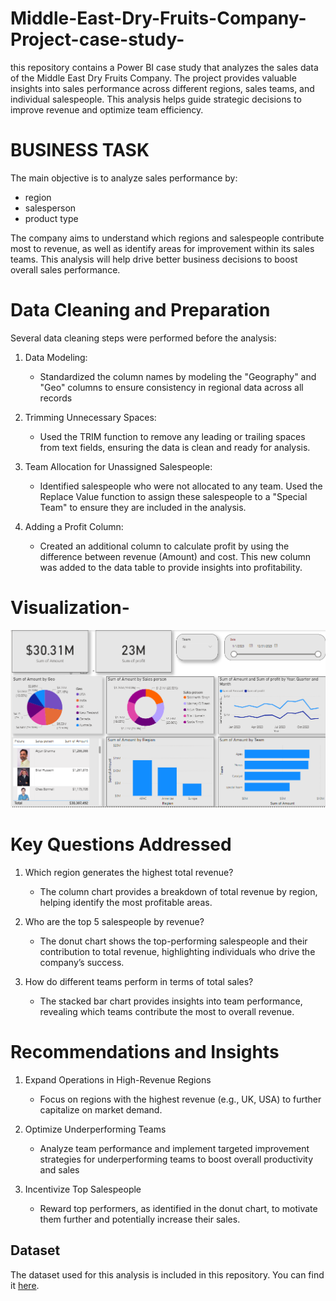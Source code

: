 # Middle-East-Dry-Fruits-Company-Project-case-study-
this repository contains a Power BI case study that analyzes the sales data of the Middle East Dry Fruits Company. The project provides valuable insights into sales performance across different regions, sales teams, and individual salespeople. This analysis helps guide strategic decisions to improve revenue and optimize team efficiency.
# BUSINESS TASK
The main objective is to analyze sales performance by:
- region
- salesperson
- product type
  
The company aims to understand which regions and salespeople contribute most to revenue, as well as identify areas for improvement within its sales teams. This analysis will help drive better business decisions to boost overall sales performance.

# Data Cleaning and Preparation
Several data cleaning steps were performed before the analysis:

1. Data Modeling:
   - Standardized the column names by modeling the "Geography" and "Geo" columns to ensure consistency in regional data across all records

2. Trimming Unnecessary Spaces:
   - Used the TRIM function to remove any leading or trailing spaces from text fields, ensuring the data is clean and ready for analysis.

3. Team Allocation for Unassigned Salespeople:
   - Identified salespeople who were not allocated to any team. Used the Replace Value function to assign these salespeople to a "Special Team" to ensure they are included 
     in the analysis.

4. Adding a Profit Column:
   - Created an additional column to calculate profit by using the difference between revenue (Amount) and cost. This new column was added to the data table to provide 
     insights into profitability.

# Visualization-


![Power BI Dashboard screenshot](https://github.com/raifismail/Middle-East-Dry-Fruits-Company-Project-case-study-/blob/33de14d8acd371f2c4534957e991a83df2dc5b3e/Screenshot%202024-10-16%20113359.png)

# Key Questions Addressed

1. Which region generates the highest total revenue?
   
   -  The column chart provides a breakdown of total revenue by region, helping identify the most profitable areas.
   
3. Who are the top 5 salespeople by revenue?

   -  The donut chart shows the top-performing salespeople and their contribution to total revenue, highlighting individuals 
     who drive the company’s success.

5. How do different teams perform in terms of total sales?
   
   -  The stacked bar chart provides insights into team performance, revealing which teams contribute the most to overall 
      revenue.
   
# Recommendations and Insights

1. Expand Operations in High-Revenue Regions
   
   -  Focus on regions with the highest revenue (e.g., UK, USA) to further capitalize on market demand.
     
2. Optimize Underperforming Teams
   
    - Analyze team performance and implement targeted improvement strategies for underperforming teams to boost overall 
      productivity and sales
      
3. Incentivize Top Salespeople
   
    - Reward top performers, as identified in the donut chart, to motivate them further and potentially increase their sales.
      
## Dataset 

The dataset used for this analysis is included in this repository. You can find it [here](https://github.com/raifismail/Middle-East-Dry-Fruits-Company-Project-case-study-/blob/6ceafc2fa39d8ab03aac6900da318b789353f66c/7.Live%20Project.xlsx).
